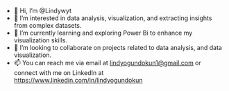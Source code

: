 - 👋 Hi, I’m @Lindywyt
- 👀 I’m interested in data analysis, visualization, and extracting insights from complex datasets.
- 🌱 I’m currently learning and exploring Power Bi to enhance my visualization skills.
- 💞️ I’m looking to collaborate on projects related to data analysis, and data visualization.
- 📫 You can reach me via email at lindyogundokun1@gmail.com or connect with me on LinkedIn at https://www.linkedin.com/in/lindyogundokun

<!---
Lindywyt/Lindywyt is a ✨ special ✨ repository because its `README.md` (this file) appears on your GitHub profile.
You can click the Preview link to take a look at your changes.
--->
